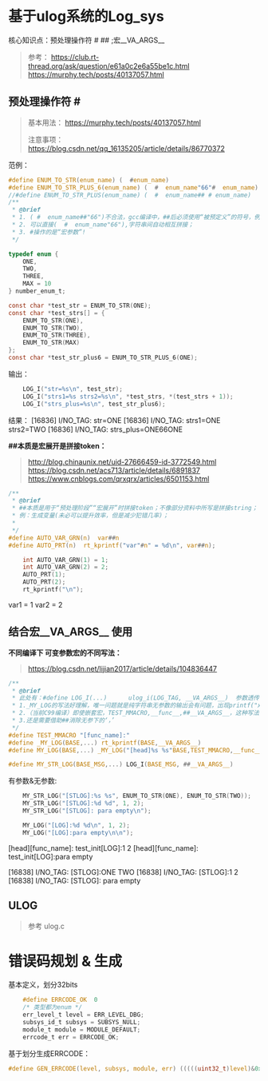 # 基于ulog系统的Log_sys
核心知识点：预处理操作符 #  ##  ;宏__VA_ARGS__ 
> 参考： 
>   https://club.rt-thread.org/ask/question/e61a0c2e6a55be1c.html
>   https://murphy.tech/posts/40137057.html    

## 预处理操作符 #  ## 
> 基本用法： https://murphy.tech/posts/40137057.html
> 
> 注意事项： https://blog.csdn.net/qq_16135205/article/details/86770372

范例：
```C
#define ENUM_TO_STR(enum_name) (  #enum_name)
#define ENUM_TO_STR_PLUS_6(enum_name) (  #  enum_name"66"#  enum_name)
//#define ENUM_TO_STR_PLUS(enum_name) (  #  enum_name## # enum_name)
/**
 * @brief
 * 1. ( #  enum_name##"66")不合法，gcc编译中，##后必须使用“被预定义”的符号，例如宏定义__VA_ARGS__;
 * 2. 可以直接(  #  enum_name"66"),字符串间自动相互拼接；
 * 3. #操作的是“宏参数”!
 */

typedef enum {
    ONE,
    TWO,
    THREE,
    MAX = 10
} number_enum_t;

const char *test_str = ENUM_TO_STR(ONE);
const char *test_strs[] = {
    ENUM_TO_STR(ONE),
    ENUM_TO_STR(TWO),
    ENUM_TO_STR(THREE),
    ENUM_TO_STR(MAX)
};
const char *test_str_plus6 = ENUM_TO_STR_PLUS_6(ONE);

```
输出：
```C
    LOG_I("str=%s\n", test_str);
    LOG_I("strs1=%s strs2=%s\n", *test_strs, *(test_strs + 1));
    LOG_I("strs_plus=%s\n", test_str_plus6);
```
结果：
[16836] I/NO_TAG: str=ONE
[16836] I/NO_TAG: strs1=ONE strs2=TWO
[16836] I/NO_TAG: strs_plus=ONE66ONE

**##本质是宏展开是拼接token：**
> http://blog.chinaunix.net/uid-27666459-id-3772549.html
> https://blog.csdn.net/acs713/article/details/6891837
> https://www.cnblogs.com/qrxqrx/articles/6501153.html

```C
/**
 * @brief
 * ##本质是用于“预处理阶段”“宏展开”时拼接token；不像部分资料中所写是拼接string；
 * 例：生成变量(未必可以提升效率，但是减少犯错几率)；
 *
 */
#define AUTO_VAR_GRN(n)  var##n
#define AUTO_PRT(n)  rt_kprintf("var"#n" = %d\n", var##n);

    int AUTO_VAR_GRN(1) = 1;
    int AUTO_VAR_GRN(2) = 2;
    AUTO_PRT(1);
    AUTO_PRT(2);
    rt_kprintf("\n");
```
var1 = 1
var2 = 2


## 结合宏__VA_ARGS__ 使用
**不同编译下 可变参数宏的不同写法：**
> https://blog.csdn.net/lijian2017/article/details/104836447
```C
/**
 * @brief
 * 此处有：#define LOG_I(...)      ulog_i(LOG_TAG, __VA_ARGS__)  参数透传；
 * 1._MY_LOG的写法好理解，唯一问题就是纯字符串无参数的输出会有问题，出现printf("xxx",);此类结构
 * 2.（当前C99编译）即使嵌套宏，TEST_MMACRO,__func__,##__VA_ARGS__，这种写法依然会在展开后形成一个单独‘，’
 * 3.还是需要借助##消除无参下的‘，’
 */
#define TEST_MMACRO "[func_name]:"
#define _MY_LOG(BASE,...) rt_kprintf(BASE,__VA_ARGS__)
#define MY_LOG(BASE,...) _MY_LOG("[head]%s %s"BASE,TEST_MMACRO,__func__,##__VA_ARGS__)

#define MY_STR_LOG(BASE_MSG,...) LOG_I(BASE_MSG, ##__VA_ARGS__)

```
有参数&无参数:
```C
    MY_STR_LOG("[STLOG]:%s %s", ENUM_TO_STR(ONE), ENUM_TO_STR(TWO));
    MY_STR_LOG("[STLOG]:%d %d", 1, 2);
    MY_STR_LOG("[STLOG]: para empty\n");

    MY_LOG("[LOG]:%d %d\n", 1, 2);
    MY_LOG("[LOG]:para empty\n\n");

```
[head][func_name]: test_init[LOG]:1 2
[head][func_name]: test_init[LOG]:para empty

[16838] I/NO_TAG: [STLOG]:ONE TWO
[16838] I/NO_TAG: [STLOG]:1 2
[16838] I/NO_TAG: [STLOG]: para empty

## ULOG
> 参考 ulog.c


# 错误码规划 & 生成
基本定义，划分32bits
```C
    #define ERRCODE_OK  0
    /* 类型都为enum */
    err_level_t level = ERR_LEVEL_DBG;
    subsys_id_t subsys = SUBSYS_NULL;
    module_t module = MODULE_DEFAULT;
    errcode_t err = ERRCODE_OK;
```
基于划分生成ERRCODE：
```C
#define GEN_ERRCODE(level, subsys, module, err) (((((uint32_t)level)&0x07) << 28) | ((((uint32_t)subsys)&0x3F) << 22) | ((((uint32_t)module)&0x3F) << 16) | (((uint32_t)err)&0xFFFF))
```
